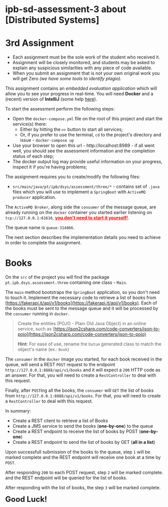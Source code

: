 # ipb-sd-assessment-3 about [Distributed Systems]
# 3rd Assignment


* Each assignment must be the sole work of the student who received it.
* Assignment will be closely monitored, and students may be asked to explain any suspicious similarities with any piece of code available.
* When you submit an assignment that is not your own original work you will get Zero _(we have some tools to identify plagio)_.


This assignment contains an _embedded evaluation application_ which will allow you to see your progress in real-time. You will need **Docker**
and a (recent) version of **IntelliJ** (some help [here](https://gitlab.estig.ipb.pt/dsys/ds-classes/-/wikis/first-steps)).

To start the assessment perform the following steps:

* Open the `docker-compose.yml` file on the root of this project and start the service(s)
  there:
    * Either by hitting the <span>&triangleright;&triangleright;</span> button to start all services;
    * Or, if you prefer to use the terminal, `cd` to the project's directory and issue - `docker-compose up`
* Use your browser to open this url - http://localhost:8989 - if all went well, you should see the assessment information
  and the completion status of each step;
* The docker output log may provide useful information on your progress, inspect it if you're having problems;


The assignment requires you to create/modify the following files:

* `src/main/java/pt/ipb/dsys/assessment/three/*` - contains set of `.java` files which you will use to implement a `SpringBoot` with `ActiveMQ producer` application.

The `ActiveMQ Broker`, along side the `consumer` of the message queue, are already running on the `docker` container you started earlier listening on
`tcp://127.0.0.1:61616`, **<u style="color: red">you don't need to start it yourself!</u>**.

The queue name is `queue-314866`.

The next section describes the implementation details you need to achieve in order to complete the assignment.

# Books

On the `src` of the project you will find the package `pt.ipb.dsys.assessment.three` containing one class -
`Main`.

The `main` method bootstraps the `SpringBoot` application, so you don't need to touch it. Implement the necessary code to retrieve a list of books from [https://fakerapi.it/api/v1/books](https://fakerapi.it/api/v1/books). Each of the books must be sent to the message queue and it will be processed by the `consumer` running in `docker`.

>
> Create the entities (POJO - Plain Old Java Object) in an online service, such as [https://json2csharp.com/code-converters/json-to-pojo](https://json2csharp.com/code-converters/json-to-pojo)
> 
> **Hint**: For ease of use, rename the `Datum` generated class to match the object's name (ex.: `Book`)   

The `consumer` in the `docker` image you started, for each book received in the queue, will send a REST `POST` request to the endpoint `http://127.0.0.1:8888/api/v1/books` and it will expect a `200` HTTP code as an answer. For that, you will need to create a `RestController` to deal with this request.

Finally, after `POST`ing all the books, the `consumer` will `GET` the list of books from `http://127.0.0.1:8888/api/v1/books`. For that, you will need to create a `RestController` to deal with this request.

In summary:

* Create a REST client to retrieve a list of Books
* Create a JMS service to send the books (**one-by-one**) to the queue
* Create a REST endpoint to receive the list of books by POST (**one-by-one**)
* Create a REST endpoint to send the list of books by GET (**all in a list**)

Upon successfull submission of the books to the queue, step `1` will be marked complete and the REST endpoint will receive one book at a time by `POST`.

After responding `200` to each POST request, step `2` will be marked complete. and the REST endpoint will be queried for the list of books.

After responding with the list of books, the step `3` will be marked complete.

<font size="5">**Good Luck!**</font>
